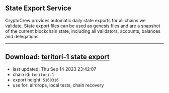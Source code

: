 ## State Export Service
CryptoCrew provides automatic daily state exports for all chains we validate. State export files can be used as genesis files and are a snapshot of the current blockchain state, including all validators, accounts, balances and delegations.

---
**Download: [teritori-1 state export](https://dl.ccvalidators.com/SERVICE/teritori/teritori-1_export_5168316.json)**
---

- last updated: Thu Sep 14 2023 23:42:07
- chain id: `teritori-1`
- export height: `5168316`
- use for: airdrops, local tests, chain recovery
